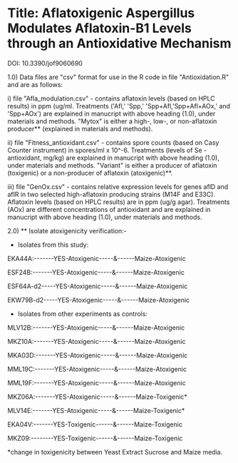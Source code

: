 # Title: Aflatoxigenic Aspergillus Modulates Aflatoxin-B1 Levels through an Antioxidative Mechanism

DOI: 10.3390/jof9060690


1.0) Data files are "csv" format for use in the R code in file "Antioxidation.R" and are as follows:

i) file "Afla_modulation.csv" - contains aflatoxin levels (based on HPLC results) in ppm (ug/ml. Treatments ('Afl,' 'Spp,' 'Spp+Afl,'Spp+Afl+AOx,' and 'Spp+AOx') are explained in manucript with above heading (1.0), under materials and methods. "Mytox" is either a high-, low-, or non-aflatoxin producer** (explained in materials and methods).

ii) file "Fitness_antioxidant.csv" - contains spore counts (based on Casy Counter instrument) in spores/ml x 10^-6. Treatments (levels of Se - antioxidant, mg/kg) are explained in manucript with above heading (1.0), under materials and methods. "Variant" is either a producer of aflatoxin (toxigenic) or a non-producer of aflatoxin (atoxigenic)**.

iii) file "GenOx.csv" - contains relative expression levels for genes aflD and aflR in two selected high-aflatoxin producing strains (M14F and E33C). Aflatoxin levels (based on HPLC results) are in ppm (ug/g agar). Treatments (AOx) are different concentrations of antioxidant and are explained in manucript with above heading (1.0), under materials and methods.

2.0)
** Isolate atoxigenicity verification:-
- Isolates from this study:
  
EKA44A:-------YES-Atoxigenic-----&------Maize-Atoxigenic

ESF24B:-------YES-Atoxigenic-----&------Maize-Atoxigenic

ESF64A-d2-----YES-Atoxigenic-----&------Maize-Atoxigenic

EKW79B-d2-----YES-Atoxigenic-----&------Maize-Atoxigenic

- Isolates from other experiments as controls:

MLV12B:-------YES-Atoxigenic-----&------Maize-Atoxigenic

MKZ10A:-------YES-Atoxigenic-----&------Maize-Atoxigenic

MKA03D:-------YES-Atoxigenic-----&------Maize-Atoxigenic

MML19C:-------YES-Atoxigenic-----&------Maize-Atoxigenic

MML19F:-------YES-Atoxigenic-----&------Maize-Atoxigenic

MKZ06A:-------YES-Atoxigenic-----&------Maize-Toxigenic*

MLV14E:-------YES-Atoxigenic-----&------Maize-Toxigenic*

EKA04V:-------YES-Toxigenic------&------Maize-Toxigenic

MKZ09:--------YES-Toxigenic------&------Maize-Toxigenic

*change in toxigenicity between Yeast Extract Sucrose and Maize media.
